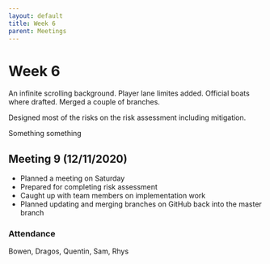 ```yaml
---
layout: default
title: Week 6
parent: Meetings
---
```


# Week 6

An infinite scrolling background. Player lane limites added. Official boats where drafted. Merged a couple of branches.

Designed most of the risks on the risk assessment including mitigation.

Something something

## Meeting 9 (12/11/2020)

* Planned a meeting on Saturday
* Prepared for completing risk assessment
* Caught up with team members on implementation work
* Planned updating and merging branches on GitHub back into the master branch

### Attendance

Bowen, Dragos, Quentin, Sam, Rhys


